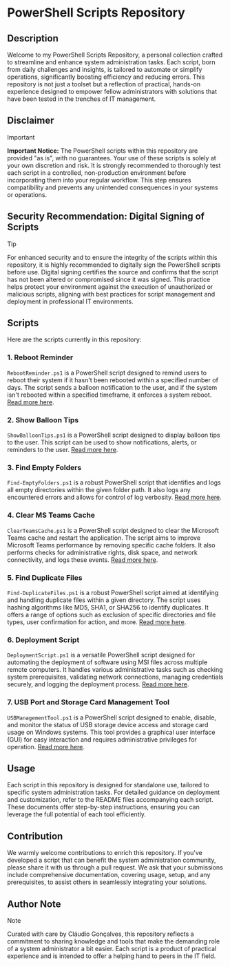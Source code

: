# PowerShell Scripts Repository

## Description
Welcome to my PowerShell Scripts Repository, a personal collection crafted to streamline and enhance system administration tasks. Each script, born from daily challenges and insights, is tailored to automate or simplify operations, significantly boosting efficiency and reducing errors. This repository is not just a toolset but a reflection of practical, hands-on experience designed to empower fellow administrators with solutions that have been tested in the trenches of IT management.

## Disclaimer
> [!IMPORTANT]
> **Important Notice:** The PowerShell scripts within this repository are provided "as is", with no guarantees. Your use of these scripts is solely at your own discretion and risk. It is strongly recommended to thoroughly test each script in a controlled, non-production environment before incorporating them into your regular workflow. This step ensures compatibility and prevents any unintended consequences in your systems or operations.

## Security Recommendation: Digital Signing of Scripts
> [!TIP]
>For enhanced security and to ensure the integrity of the scripts within this repository, it is highly recommended to digitally sign the PowerShell scripts before use. Digital signing certifies the source and confirms that the script has not been altered or compromised since it was signed. This practice helps protect your environment against the execution of unauthorized or malicious scripts, aligning with best practices for script management and deployment in professional IT environments.

## Scripts
Here are the scripts currently in this repository:

### 1. Reboot Reminder
`RebootReminder.ps1` is a PowerShell script designed to remind users to reboot their system if it hasn't been rebooted within a specified number of days. The script sends a balloon notification to the user, and if the system isn't rebooted within a specified timeframe, it enforces a system reboot. [Read more here](RebootReminder/README.md).

### 2. Show Balloon Tips
`ShowBalloonTips.ps1` is a PowerShell script designed to display balloon tips to the user. This script can be used to show notifications, alerts, or reminders to the user. [Read more here](ShowBalloonTips/README.md).

### 3. Find Empty Folders
`Find-EmptyFolders.ps1` is a robust PowerShell script that identifies and logs all empty directories within the given folder path. It also logs any encountered errors and allows for control of log verbosity. [Read more here](FindEmptyFolders/README.md).

### 4. Clear MS Teams Cache
`ClearTeamsCache.ps1` is a PowerShell script designed to clear the Microsoft Teams cache and restart the application. The script aims to improve Microsoft Teams performance by removing specific cache folders. It also performs checks for administrative rights, disk space, and network connectivity, and logs these events. [Read more here](ClearTeamsCache/README.md).

### 5. Find Duplicate Files
`Find-DuplicateFiles.ps1` is a robust PowerShell script aimed at identifying and handling duplicate files within a given directory. The script uses hashing algorithms like MD5, SHA1, or SHA256 to identify duplicates. It offers a range of options such as exclusion of specific directories and file types, user confirmation for action, and more. [Read more here](Find-DuplicateFiles/README.md).

### 6. Deployment Script
`DeploymentScript.ps1` is a versatile PowerShell script designed for automating the deployment of software using MSI files across multiple remote computers. It handles various administrative tasks such as checking system prerequisites, validating network connections, managing credentials securely, and logging the deployment process. [Read more here](DeploymentScript/README.md).

### 7. USB Port and Storage Card Management Tool
`USBManagementTool.ps1` is a PowerShell script designed to enable, disable, and monitor the status of USB storage device access and storage card usage on Windows systems. This tool provides a graphical user interface (GUI) for easy interaction and requires administrative privileges for operation. [Read more here](USBPortManagement/README.md).

## Usage
Each script in this repository is designed for standalone use, tailored to specific system administration tasks. For detailed guidance on deployment and customization, refer to the README files accompanying each script. These documents offer step-by-step instructions, ensuring you can leverage the full potential of each tool efficiently.

## Contribution
We warmly welcome contributions to enrich this repository. If you've developed a script that can benefit the system administration community, please share it with us through a pull request. We ask that your submissions include comprehensive documentation, covering usage, setup, and any prerequisites, to assist others in seamlessly integrating your solutions.

## Author Note
> [!NOTE]
>Curated with care by Cláudio Gonçalves, this repository reflects a commitment to sharing knowledge and tools that make the demanding role of a system administrator a bit easier. Each script is a product of practical experience and is intended to offer a helping hand to peers in the IT field.
